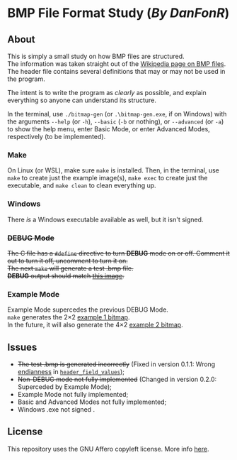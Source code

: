 # BMP File Format Study (*By DanFonR*)

## About

This is simply a small study on how BMP files are structured.  
The information was taken straight out of the [Wikipedia page on BMP files](https://en.wikipedia.org/wiki/BMP_file_format).  
The header file contains several definitions that may or may not be used in the program.  

The intent is to write the program as *clearly* as possible, and explain everything so anyone can understand its structure.  

In the terminal, use ```./bitmap-gen``` (or ```.\bitmap-gen.exe```, if on Windows) with the arguments ```--help``` (or ```-h```), ```--basic``` (```-b``` or nothing), or ```--advanced``` (or ```-a```) to show the help menu, enter Basic Mode, or enter Advanced Modes, respectively (to be implemented).  

### Make

On Linux (or WSL), make sure ```make``` is installed. Then, in the terminal, use ```make``` to create just the example image(s), ```make exec``` to create just the executable, and ```make clean``` to clean everything up.  

### Windows

There *is* a Windows executable available as well, but it isn't signed.  

### ~~DEBUG Mode~~

~~The C file has a ```#define``` directive to turn **DEBUG** mode on or off. Comment it out to turn it off, uncomment to turn it on.~~  
~~The next ```make``` will generate a test .bmp file.~~  
~~**DEBUG** output should match [this image](https://upload.wikimedia.org/wikipedia/commons/e/e8/Bmp_format.svg).~~  

### Example Mode

Example Mode supercedes the previous DEBUG Mode.  
```make``` generates the 2×2 [example 1 bitmap](https://upload.wikimedia.org/wikipedia/commons/e/e8/Bmp_format.svg).  
In the future, it will also generate the 4×2 [example 2 bitmap]().  

## Issues

- ~~The test .bmp is generated incorrectly~~ (Fixed in version 0.1.1: Wrong [endianness](https://en.wikipedia.org/wiki/Endianness) in [```header_field_values```](./src/bitmap.h));  
- ~~Non-DEBUG mode not fully implemented~~ (Changed in version 0.2.0: Superceded by Example Mode);  
- Example Mode not fully implemented;  
- Basic and Advanced Modes not fully implemented;  
- Windows .exe not signed .  

## License

This repository uses the GNU Affero copyleft license. More info [here](https://www.gnu.org/licenses/agpl-3.0.en.html).  
